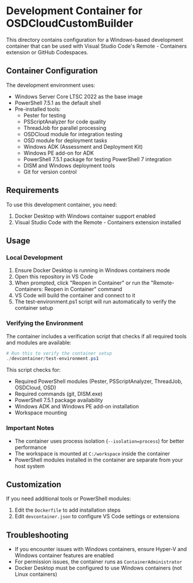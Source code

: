 # Development Container for OSDCloudCustomBuilder

This directory contains configuration for a Windows-based development container that can be used with Visual Studio Code's Remote - Containers extension or GitHub Codespaces.

## Container Configuration

The development environment uses:

- Windows Server Core LTSC 2022 as the base image
- PowerShell 7.5.1 as the default shell
- Pre-installed tools:
  - Pester for testing
  - PSScriptAnalyzer for code quality
  - ThreadJob for parallel processing
  - OSDCloud module for integration testing
  - OSD module for deployment tasks
  - Windows ADK (Assessment and Deployment Kit)
  - Windows PE add-on for ADK
  - PowerShell 7.5.1 package for testing PowerShell 7 integration
  - DISM and Windows deployment tools
  - Git for version control

## Requirements

To use this development container, you need:

1. Docker Desktop with Windows container support enabled
2. Visual Studio Code with the Remote - Containers extension installed

## Usage

### Local Development

1. Ensure Docker Desktop is running in Windows containers mode
2. Open this repository in VS Code
3. When prompted, click "Reopen in Container" or run the "Remote-Containers: Reopen in Container" command
4. VS Code will build the container and connect to it
5. The test-environment.ps1 script will run automatically to verify the container setup

### Verifying the Environment

The container includes a verification script that checks if all required tools and modules are available:

```powershell
# Run this to verify the container setup
./devcontainer/test-environment.ps1
```

This script checks for:
- Required PowerShell modules (Pester, PSScriptAnalyzer, ThreadJob, OSDCloud, OSD)
- Required commands (git, DISM.exe)
- PowerShell 7.5.1 package availability
- Windows ADK and Windows PE add-on installation
- Workspace mounting

### Important Notes

- The container uses process isolation (`--isolation=process`) for better performance
- The workspace is mounted at `C:/workspace` inside the container
- PowerShell modules installed in the container are separate from your host system

## Customization

If you need additional tools or PowerShell modules:

1. Edit the `Dockerfile` to add installation steps
2. Edit `devcontainer.json` to configure VS Code settings or extensions

## Troubleshooting

- If you encounter issues with Windows containers, ensure Hyper-V and Windows container features are enabled
- For permission issues, the container runs as `ContainerAdministrator`
- Docker Desktop must be configured to use Windows containers (not Linux containers)
